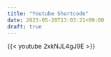 ```yaml
---
title: "Youtube Shortcode"
date: 2023-05-28T13:03:21+09:00
draft: true
---
```


{{< youtube 2xkNJL4gJ9E >}}